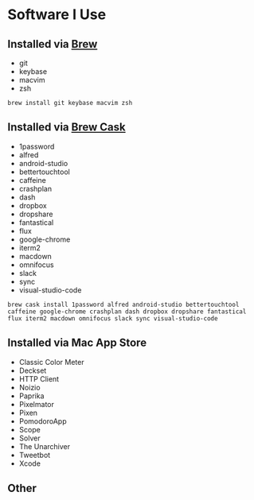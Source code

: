 # Software I Use

## Installed via [Brew](http://brew.sh)

* git
* keybase
* macvim
* zsh

`brew install git keybase macvim zsh`


## Installed via [Brew Cask](https://caskroom.github.io)

* 1password
* alfred
* android-studio
* bettertouchtool
* caffeine
* crashplan
* dash
* dropbox
* dropshare
* fantastical
* flux
* google-chrome
* iterm2
* macdown
* omnifocus
* slack
* sync
* visual-studio-code

`brew cask install 1password alfred android-studio bettertouchtool caffeine google-chrome crashplan dash dropbox dropshare fantastical flux iterm2 macdown omnifocus slack sync visual-studio-code`


## Installed via Mac App Store

* Classic Color Meter
* Deckset
* HTTP Client
* Noizio
* Paprika
* Pixelmator
* Pixen
* PomodoroApp
* Scope
* Solver
* The Unarchiver
* Tweetbot
* Xcode


## Other
